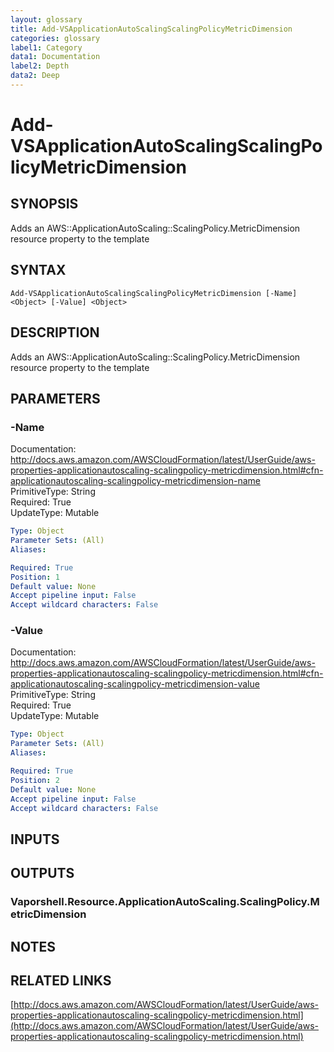 ```yaml
---
layout: glossary
title: Add-VSApplicationAutoScalingScalingPolicyMetricDimension
categories: glossary
label1: Category
data1: Documentation
label2: Depth
data2: Deep
---
```


# Add-VSApplicationAutoScalingScalingPolicyMetricDimension

## SYNOPSIS
Adds an AWS::ApplicationAutoScaling::ScalingPolicy.MetricDimension resource property to the template

## SYNTAX

```
Add-VSApplicationAutoScalingScalingPolicyMetricDimension [-Name] <Object> [-Value] <Object>
```

## DESCRIPTION
Adds an AWS::ApplicationAutoScaling::ScalingPolicy.MetricDimension resource property to the template

## PARAMETERS

### -Name
Documentation: http://docs.aws.amazon.com/AWSCloudFormation/latest/UserGuide/aws-properties-applicationautoscaling-scalingpolicy-metricdimension.html#cfn-applicationautoscaling-scalingpolicy-metricdimension-name    
PrimitiveType: String    
Required: True    
UpdateType: Mutable

```yaml
Type: Object
Parameter Sets: (All)
Aliases: 

Required: True
Position: 1
Default value: None
Accept pipeline input: False
Accept wildcard characters: False
```

### -Value
Documentation: http://docs.aws.amazon.com/AWSCloudFormation/latest/UserGuide/aws-properties-applicationautoscaling-scalingpolicy-metricdimension.html#cfn-applicationautoscaling-scalingpolicy-metricdimension-value    
PrimitiveType: String    
Required: True    
UpdateType: Mutable

```yaml
Type: Object
Parameter Sets: (All)
Aliases: 

Required: True
Position: 2
Default value: None
Accept pipeline input: False
Accept wildcard characters: False
```

## INPUTS

## OUTPUTS

### Vaporshell.Resource.ApplicationAutoScaling.ScalingPolicy.MetricDimension

## NOTES

## RELATED LINKS

[http://docs.aws.amazon.com/AWSCloudFormation/latest/UserGuide/aws-properties-applicationautoscaling-scalingpolicy-metricdimension.html](http://docs.aws.amazon.com/AWSCloudFormation/latest/UserGuide/aws-properties-applicationautoscaling-scalingpolicy-metricdimension.html)

